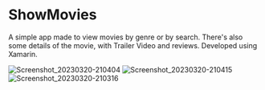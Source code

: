 # ShowMovies

A simple app made to view movies by genre or by search. There's also some details of the movie, with Trailer Video and reviews.
Developed using Xamarin.


![Screenshot_20230320-210404](https://user-images.githubusercontent.com/49544340/226512997-80f8df03-761e-49f9-b4e2-d315e09d845d.png)
![Screenshot_20230320-210415](https://user-images.githubusercontent.com/49544340/226513003-dd1b067c-2f5e-4e1c-a555-2efee88f402e.png)
![Screenshot_20230320-210316](https://user-images.githubusercontent.com/49544340/226513005-421cd914-fa33-4ffd-a159-6fb3175ebbb4.png)


